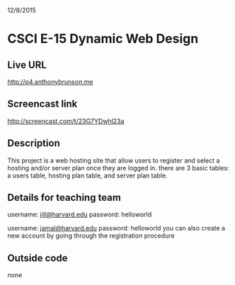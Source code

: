 12/8/2015
# CSCI E-15 Dynamic Web Design

## Live URL
<http://p4.anthonybrunson.me>

## Screencast link
<http://screencast.com/t/23G7YDwhl23a>

## Description
This project is a web hosting site that allow users to register and select a hosting and/or server plan once they are logged in.  there are 3 basic tables: a users table, hosting plan table, and server plan table.

## Details for teaching team
username: jill@harvard.edu
password: helloworld

username: jamal@harvard.edu
password: helloworld
you can also create a new account by going through the registration procedure

## Outside code
none

